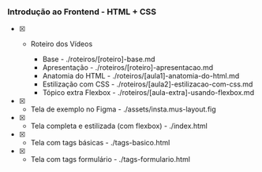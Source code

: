### Introdução ao Frontend - HTML + CSS

- [x] - Roteiro dos Vídeos

    - Base - ./roteiros/[roteiro]-base.md
    - Apresentação - ./roteiros/[roteiro]-apresentacao.md
    - Anatomia do HTML - ./roteiros/[aula1]-anatomia-do-html.md
    - Estilização com CSS - ./roteiros/[aula2]-estilizacao-com-css.md
    - Tópico extra Flexbox - ./roteiros/[aula-extra]-usando-flexbox.md

- [x] - Tela de exemplo no Figma - ./assets/insta.mus-layout.fig
- [x] - Tela completa e estilizada (com flexbox) - ./index.html
- [x] - Tela com tags básicas - ./tags-basico.html
- [x] - Tela com tags formulário - ./tags-formulario.html
